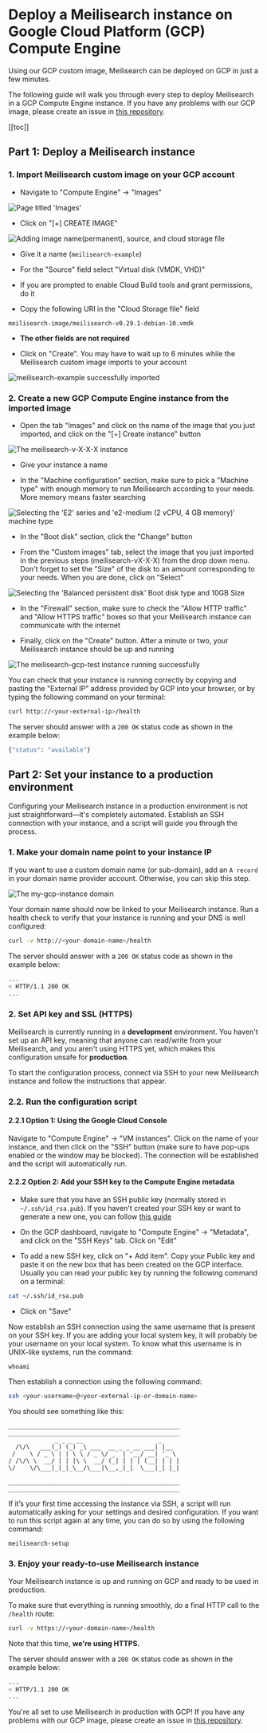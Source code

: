 # Deploy a Meilisearch instance on Google Cloud Platform (GCP) Compute Engine

Using our GCP custom image, Meilisearch can be deployed on GCP in just a few minutes.

The following guide will walk you through every step to deploy Meilisearch in a GCP Compute Engine instance. If you have any problems with our GCP image, please create an issue in [this repository](https://github.com/meilisearch/meilisearch-gcp).

[[toc]]

## Part 1: Deploy a Meilisearch instance

### 1. Import Meilisearch custom image on your GCP account

- Navigate to "Compute Engine" -> "Images"

![Page titled 'Images'](/gcp/01.compute-engine.png)

- Click on "[+] CREATE IMAGE"

![Adding image name(permanent), source, and cloud storage file](/gcp/02.image-info.png)

- Give it a name (`meilisearch-example`)

- For the "Source" field select "Virtual disk (VMDK, VHD)"

- If you are prompted to enable Cloud Build tools and grant permissions, do it

- Copy the following URI in the "Cloud Storage file" field

```
meilisearch-image/meilisearch-v0.29.1-debian-10.vmdk
```

- **The other fields are not required**

- Click on "Create". You may have to wait up to 6 minutes while the Meilisearch custom image imports to your account

![meilisearch-example successfully imported](/gcp/03.import-image.png)

### 2. Create a new GCP Compute Engine instance from the imported image

- Open the tab "Images" and click on the name of the image that you just imported, and click on the "[+] Create instance" button

![The meilisearch-v-X-X-X instance](/gcp/04.create-instance.png)

- Give your instance a name

- In the "Machine configuration" section, make sure to pick a "Machine type" with enough memory to run Meilisearch according to your needs. More memory means faster searching

![Selecting the 'E2' series and 'e2-medium (2 vCPU, 4 GB memory)' machine type](/gcp/05.machine-configuration.png)

- In the "Boot disk" section, click the "Change" button

- From the "Custom images" tab, select the image that you just imported in the previous steps (meilisearch-vX-X-X) from the drop down menu. Don't forget to set the "Size" of the disk to an amount corresponding to your needs. When you are done, click on "Select"

![Selecting the 'Balanced persistent disk' Boot disk type and 10GB Size](/gcp/06.boot-disk.png)

- In the "Firewall" section, make sure to check the "Allow HTTP traffic" and "Allow HTTPS traffic" boxes so that your Meilisearch instance can communicate with the internet

- Finally, click on the "Create" button. After a minute or two, your Meilisearch instance should be up and running

![The meilisearch-gcp-test instance running successfully](/gcp/07.instance-running.png)

You can check that your instance is running correctly by copying and pasting the "External IP" address provided by GCP into your browser, or by typing the following command on your terminal:

```bash
curl http://<your-external-ip>/health
```

The server should answer with a `200 OK` status code as shown in the example below:

```bash
{"status": "available"}
```

## Part 2: Set your instance to a production environment

Configuring your Meilisearch instance in a production environment is not just straightforward—it's completely automated. Establish an SSH connection with your instance, and a script will guide you through the process.

### 1. Make your domain name point to your instance IP

If you want to use a custom domain name (or sub-domain), add an `A record` in your domain name provider account. Otherwise, you can skip this step.

![The my-gcp-instance domain](/gcp/08.domain.png)

Your domain name should now be linked to your Meilisearch instance. Run a health check to verify that your instance is running and your DNS is well configured:

```bash
curl -v http://<your-domain-name>/health
```

The server should answer with a `200 OK` status code as shown in the example below:

```bash
...
< HTTP/1.1 200 OK
...
```

### 2. Set API key and SSL (HTTPS)

Meilisearch is currently running in a **development** environment. You haven't set up an API key, meaning that anyone can read/write from your Meilisearch, and you aren't using HTTPS yet, which makes this configuration unsafe for **production**.

To start the configuration process, connect via SSH to your new Meilisearch instance and follow the instructions that appear.

### 2.2. Run the configuration script

#### 2.2.1 Option 1: Using the Google Cloud Console

Navigate to "Compute Engine" -> "VM instances". Click on the name of your instance, and then click on the "SSH" button (make sure to have pop-ups enabled or the window may be blocked). The connection will be established and the script will automatically run.

#### 2.2.2 Option 2: Add your SSH key to the Compute Engine metadata

- Make sure that you have an SSH public key (normally stored in `~/.ssh/id_rsa.pub`). If you haven't created your SSH key or want to generate a new one, you can follow [this guide](https://www.ssh.com/ssh/keygen/)

- On the GCP dashboard, navigate to "Compute Engine" -> "Metadata", and click on the "SSH Keys" tab. Click on "Edit"

- To add a new SSH key, click on "+ Add item". Copy your Public key and paste it on the new box that has been created on the GCP interface. Usually you can read your public key by running the following command on a terminal:

```bash
cat ~/.ssh/id_rsa.pub
```

- Click on "Save"

Now establish an SSH connection using the same username that is present on your SSH key. If you are adding your local system key, it will probably be your username on your local system. To know what this username is in UNIX-like systems, run the command:

```
whoami
```

Then establish a connection using the following command:

```bash
ssh <your-username>@<your-external-ip-or-domain-name>
```

You should see something like this:

```
________________________________________________
________________________________________________
             _ _ _ __                     _
  /\/\   ___(_) (_) _\ ___  __ _ _ __ ___| |__
 /    \ / _ \ | | \ \ / _ \/ _` | '__/ __| '_ \
/ /\/\ \  __/ | | |\ \  __/ (_| | | | (__| | | |
\/    \/\___|_|_|_\__/\___|\__,_|_|  \___|_| |_|

________________________________________________
________________________________________________
```

If it’s your first time accessing the instance via SSH, a script will run automatically asking for your settings and desired configuration. If you want to run this script again at any time, you can do so by using the following command:

```bash
meilisearch-setup
```

### 3. Enjoy your ready-to-use Meilisearch instance

Your Meilisearch instance is up and running on GCP and ready to be used in production.

To make sure that everything is running smoothly, do a final HTTP call to the `/health` route:

```bash
curl -v https://<your-domain-name>/health
```

Note that this time, **we're using HTTPS.**

The server should answer with a `200 OK` status code as shown in the example below:

```bash
...
< HTTP/1.1 200 OK
...
```

You're all set to use Meilisearch in production with GCP! If you have any problems with our GCP image, please create an issue in [this repository](https://github.com/meilisearch/meilisearch-gcp).
